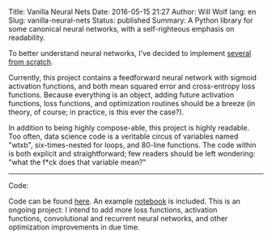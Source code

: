 Title: Vanilla Neural Nets
Date: 2016-05-15 21:27
Author: Will Wolf
lang: en
Slug: vanilla-neural-nets
Status: published
Summary: A Python library for some canonical neural networks, with a self-righteous emphasis on readability.

To better understand neural networks, I've decided to implement [several from scratch](https://github.com/cavaunpeu/vanilla-neural-nets).

Currently, this project contains a feedforward neural network with sigmoid activation functions, and both mean squared error and cross-entropy loss functions. Because everything is an object, adding future activation functions, loss functions, and optimization routines should be a breeze (in theory, of course; in practice, is this ever the case?).

In addition to being highly compose-able, this project is highly readable. Too often, data science code is a veritable circus of variables named "wtxb", six-times-nested for loops, and 80-line functions. The code within is both explicit and straightforward; few readers should be left wondering: "what the f*ck does that variable mean?"

---
Code:

Code can be found [here](https://github.com/cavaunpeu/vanilla-neural-nets). An example [notebook](http://nbviewer.jupyter.org/github/cavaunpeu/vanilla-neural-nets/blob/master/examples/mnist.ipynb) is included. This is an ongoing project: I intend to add more loss functions, activation functions, convolutional and recurrent neural networks, and other optimization improvements in due time.
